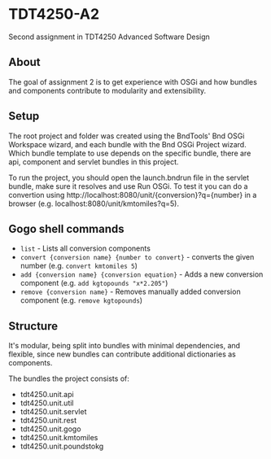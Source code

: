 # TDT4250-A2
Second assignment in TDT4250 Advanced Software Design

About
------
The goal of assignment 2 is to get experience with OSGi and how bundles and components contribute to modularity and extensibility. 

Setup
------
The root project and folder was created using the BndTools' Bnd OSGi Workspace wizard, and each bundle with the Bnd OSGi Project wizard. Which bundle template to use depends on the specific bundle, there are api, component and servlet bundles in this project.

To run the project, you should open the launch.bndrun file in the servlet bundle, make sure it resolves and use Run OSGi. 
To test it you can do a convertion using http://localhost:8080/unit/{conversion}?q={number} in a browser (e.g. localhost:8080/unit/kmtomiles?q=5).

Gogo shell commands
------
* `list` - Lists all conversion components
* `convert {conversion name} {number to convert}` - converts the given number (e.g. `convert kmtomiles 5`)
* `add {conversion name} {conversion equation}` - Adds a new conversion component (e.g. `add kgtopounds "x*2.205"`)
* `remove {conversion name}` - Removes manually added conversion component (e.g. `remove kgtopounds`)

Structure
------
It's modular, being split into bundles with minimal dependencies, and flexible, since new bundles can contribute additional dictionaries as components.

The bundles the project consists of:
* tdt4250.unit.api 
* tdt4250.unit.util 
* tdt4250.unit.servlet
* tdt4250.unit.rest
* tdt4250.unit.gogo 
* tdt4250.unit.kmtomiles
* tdt4250.unit.poundstokg


